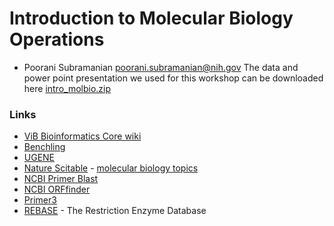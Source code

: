 # Introduction to Molecular Biology Operations
- Poorani Subramanian poorani.subramanian@nih.gov
The data and power point presentation we used for this workshop can be downloaded here [intro_molbio.zip]( 	https://s3.amazonaws.com/ace-uganda/intro_molbio.zip)

### Links

- [ViB Bioinformatics Core wiki](https://wiki.bits.vib.be/index.php/Category:Training)
- [Benchling](https://benchling.com/)
- [UGENE](http://ugene.net/)
- [Nature Scitable](https://www.nature.com/scitable) - [molecular biology topics](https://www.nature.com/scitable/search-scitable?criteria=molecular%20biology)
- [NCBI Primer Blast](https://www.ncbi.nlm.nih.gov/tools/primer-blast/)
- [NCBI ORFfinder](https://www.ncbi.nlm.nih.gov/orffinder/)
- [Primer3](primer3plus.com/cgi-bin/dev/primer3plus.cgi)
- [REBASE](http://rebase.neb.com/rebase/) - The Restriction Enzyme Database
